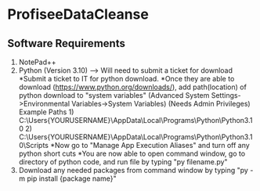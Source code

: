 # ProfiseeDataCleanse
## Software Requirements
  1) NotePad++
  2) Python (Version 3.10) --> Will need to submit a ticket for download
        *Submit a ticket to IT for python download.
        *Once they are able to download (https://www.python.org/downloads/), add path(location) of python download to 
         "system variables" (Advanced System Settings->Environmental Variables->System Variables) (Needs Admin Privileges)
                 Example Paths
              1) C:\Users\{YOURUSERNAME}\AppData\Local\Programs\Python\Python3.10
              2) C:\Users\{YOURUSERNAME}\AppData\Local\Programs\Python\Python3.10\Scripts
        *Now go to "Manage App Execution Aliases" and turn off any python short cuts
        *You are now able to open command window, go to directory of python code, and run file by typing "py filename.py"
  3) Download any needed packages from command window by typing "py -m pip install {package name}"    
